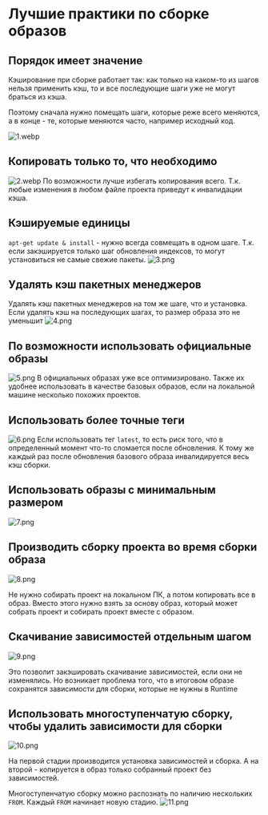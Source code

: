 # Лучшие практики по сборке образов

## Порядок имеет значение
Кэширование при сборке работает так: как только на каком-то из шагов нельзя применить кэш, то и все последующие шаги уже не могут браться из кэша.

Поэтому сначала нужно помещать шаги, которые реже всего меняются, а в конце - те, которые меняются часто, например исходный код.

![1.webp](assets/1.webp)

## Копировать только то, что необходимо

![2.webp](assets/2.webp)
По возможности лучше избегать копирования всего. Т.к. любые изменения в любом файле проекта приведут к инвалидации кэша.

## Кэшируемые единицы
`apt-get update & install` - нужно всегда совмещать в одном шаге. Т.к. если закэшируется только шаг обновления индексов, то могут установиться не самые свежие пакеты.
![3.png](assets/3.png)

## Удалять кэш пакетных менеджеров
Удалять кэш пакетных менеджеров на том же шаге, что и установка. Если удалять кэш на последующих шагах, то размер образа это не уменьшит
![4.png](assets/4.png)

## По возможности использовать официальные образы
![5.png](assets/5.png)
В официальных образах уже все оптимизировано. Также их удобнее использовать в качестве базовых образов, если на локальной машине несколько похожих проектов.

## Использовать более точные теги
![6.png](assets/6.png)
Если использовать тег `latest`, то есть риск того, что в определенный момент что-то сломается после обновления. К тому же каждый раз после обновления базового образа инвалидируется весь кэш сборки.

## Использовать образы с минимальным размером
![7.png](assets/7.png)

## Производить сборку проекта во время сборки образа
![8.png](assets/8.png)

Не нужно собирать проект на локальном ПК, а потом копировать все в образ. Вместо этого нужно взять за основу образ, который может собрать проект и собирать проект вместе с образом.

## Скачивание зависимостей отдельным шагом
![9.png](assets/9.png)

Это позволит закэшировать скачивание зависимостей, если они не изменялись. Но возникает проблема того, что в итоговом образе сохранятся зависимости для сборки, которые не нужны в Runtime

## Использовать многоступенчатую сборку, чтобы удалить зависимости для сборки
![10.png](assets/10.png)

На первой стадии производится установка зависимостей и сборка.
А на второй - копируется в образ только собранный проект без зависимостей.

Многоступенчатую сборку можно распознать по наличию нескольких `FROM`. Каждый  `FROM` начинает новую стадию.
![11.png](assets/11.png)
